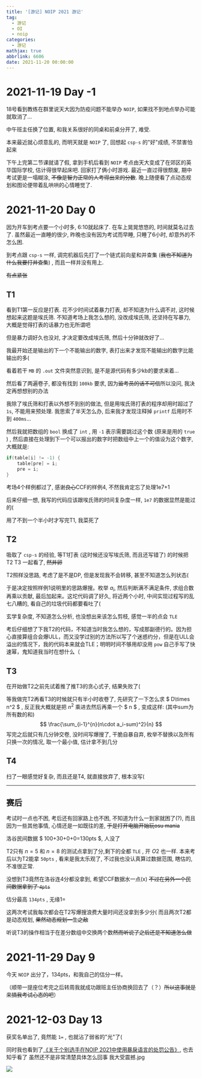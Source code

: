 ```yaml
---
title: '[游记] NOIP 2021 游记'
tag:
  - 游记
  - OI
  - noip
categories:
  - 游记
mathjax: true
abbrlink: 6606
date: 2021-11-20 00:00:00
---
```


# 2021-11-19 Day -1

18号看到教练在群里说天大因为防疫问题不能举办 `NOIP`, 如果找不到地点举办可能就取消了...

中午班主任换了位置, 和我关系很好的同桌和前桌分开了, 难受.

本来最近就心烦意乱的, 而明天就是 `NOIP` 了, 回想起 `csp-s` 的"好"成绩, 不禁害怕起来

下午上完第二节课就请了假, 拿到手机后看到 `NOIP` 考点由天大变成了在郊区的英华国际学校, 估计得很早起床吧. 回家打了俩小时游戏. 最近一直过得很颓废, 期中考试更是一塌糊涂, ~~不像是智力正常的人考得出来的分数~~. 晚上随便看了点动态规划和图论便带着乱哄哄的心情睡觉了.

# 2021-11-20 Day 0

因为开车到考点要一个小时多, 6:10就起床了. 在车上晃晃悠悠的, 时间就莫名过去了. 虽然最近一直睡的很少, 昨晚也没有因为考试而早睡, 只睡了6小时, 却意外的不怎么困. 

到考点跟 `csp-s` 一样, 调完机器后先打了一个链式前向星和并查集 (~~我也不知道为什么我要打并查集~~) , 而且一样并没有用上. 

~~有点紧张~~

## T1

看到T1第一反应是打表. 花不少时间试着暴力打表, 却不知道为什么调不对, 这时候想起来这题是埃氏筛. 不知道考场上我怎么想的, 没改成埃氏筛, 还坚持在写暴力, 大概是觉得打表的话暴力也无所谓吧

但是暴力调好久也没对, 才决定要改成埃氏筛, 然后十分钟就改好了...

我最开始还是输出的下一个不能输出的数字, 表打出来才发现不能输出的数字比能输出的多(

看着若干 `MB` 的 `.out` 文件突然意识到, 是不是源代码有多少kb的要求来着...

然后看了两遍卷子, 都没有找到 `100kb` 要求, 因为~~监考员的话不可信~~所以没问, 我决定再想想别的办法

我除了埃氏筛和打表以外想不到别的做法, 但是用埃氏筛打表的程序却用时超过了 `1s`, 不能用来预处理. 我思索了半天怎么办, 后来我才发现注释掉 `printf` 后用时不到 `400ms`...

然后我就把数组的 `bool` 换成了 `int` , 用 `-1` 表示需要跳过这个数 (原来是用的 `true` ) , 然后直接在处理到下一个可以报出的数字时把数组中上一个的值设为这个数字, 大概就是:

```c++
if(table[i] != -1) {
	table[pre] = i;
	pre = i;
}
```

考场4个样例都过了, 感谢~~良心~~CCF的样例4, 不然我肯定忘了处理1e7+1

后来仔细一想, 我写的代码应该跟埃氏筛的时间复杂度一样, `1e7` 的数据显然是能过的(

用了不到一个半小时才写完T1, 我菜死了

## T2

吸取了 `csp-s` 的经验, 等T1打表 (这时候还没写埃氏筛, 而且还写错了) 的时候把 T2 T3 一起看了, ~~然并卵~~

T2照样没思路, 考虑了是不是DP, 但是发现我不会转移, 甚至不知道怎么列状态(

于是决定按照样例1说明里的思路爆搜。枚举 $a_i$, 然后判断满不满足条件, 求组合数再乘以贡献, 最后加起来。这坨代码调了好久, 将近两个小时, 中间实现过程写的乱七八糟的, 看自己的垃圾代码都要看吐了(

玄学复杂度, 不知道怎么分析, 也没想出来该怎么剪枝, 感觉一半的点会 `TLE`

考后仔细想了下我T2的代码，不知道当时我怎么想的，写成那副德行的。因为担心直接算组合会爆ULL，而又没学过别的方法所以写了个迷惑约分，但是在ULL会溢出的情况下，我的代码本来就会TLE；明明时间不够用却没用 `pow` 自己手写了快速幂，鬼知道我当时在想什么（

## T3

在开始做T2之前先试着推了推T3的贪心式子, 结果失败了(

等我做完T2再看T3的时候就只有半小时收卷了, 先研究了一下怎么求 $ D\times n^2 $ , 反正我大概就是把 $n^2$ 乘进去然后再乘一个 $ n $ , 变成这样: (其中sum为所有数的和)
$$
\frac{\sum_{i-1}^{n}(n\cdot a_i-sum)^2}{n}
$$
写完之后就只有几分钟交卷, 没时间写爆搜了, 干脆自暴自弃, 枚举不替换以及所有只换一次的情况, 取一个最小值, 估计拿不到几分

## T4

扫了一眼感觉好复杂, 而且还是T4, 就直接放弃了, 根本没写(

---

## 赛后

考试时一点也不困, 考后还有回家路上也不困, 不知道为什么一到家就困了(?), 而且因为一些其他事情, 心情还是一如既往的差, ~~于是打开电脑开始玩osu mania~~

洛谷民间数据 $ 100+30+0+0=130pts $, 人没了

T2只有 $n=5$ 和 $n=8$ 的测试点拿到了分,剩下的全都 `TLE` , 开 $O2$ 也一样. 本来考后以为T2能拿 `50pts` , 看来是我太乐观了, 不过我也没认真算过数据范围, 瞎估的, 不准很正常.

没想到T3竟然在洛谷连4分都没拿到, 希望CCF数据水一点(x)
~~不过在另外一个民间数据拿到了 `4pts`~~

估分最高 `134pts` , 无缘1=

这两次考试我每次都会在T2写爆搜浪费大量时间还没拿到多少分(
而且两次T2都是动态规划, ~~果然动态规划一生之敌~~

听说T3的操作相当于在差分数组中交换两个数~~然而听说了之后还是不知道怎么做~~

# 2021-11-29 Day 9

今天 `NOIP` 出分了，134pts，和我自己的估分一样。

（顺带一提座位考完之后转周我就成功跟班主任协商换回去了（？）~~所以这事就是来搞我考试心态的吧~~）

# 2021-12-03 Day 13

获奖名单出了, 竟然能 `1=` , 也就沾了弱省的"光"了(

同时我也看到了[《关于个别选手在NOIP 2021中使用暴戾语言的处罚公告》](https://www.noi.cn/xw/2021-12-03/750909.shtml), 也去知乎看了
虽然还不是非常清楚具体怎么回事
我大受震撼.jpg

![](https://s6.jpg.cm/2021/11/29/LPzIGy.jpg)